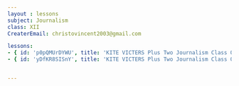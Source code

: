 ```yaml
--- 
layout : lessons 
subject: Journalism
class: XII
CreaterEmail: christovincent2003@gmail.com

lessons:
- { id: 'p0pQMUrDYWU', title: 'KITE VICTERS Plus Two Journalism Class 01 (First Bell-ഫസ്റ്റ് ബെല്‍)' }
- { id: 'yDfKR8SISnY', title: 'KITE VICTERS Plus Two Journalism Class 02 (First Bell-ഫസ്റ്റ് ബെല്‍)' }


---
```

